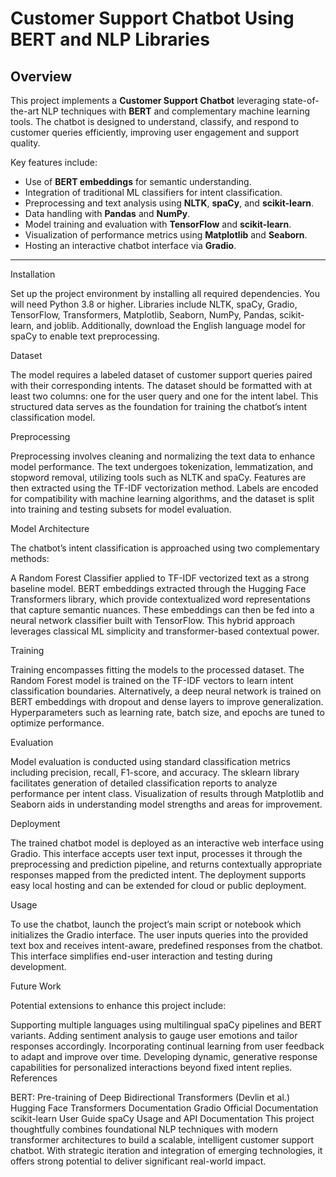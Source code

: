 # Customer Support Chatbot Using BERT and NLP Libraries

## Overview

This project implements a **Customer Support Chatbot** leveraging state-of-the-art NLP techniques with **BERT** and complementary machine learning tools. The chatbot is designed to understand, classify, and respond to customer queries efficiently, improving user engagement and support quality.

Key features include:
- Use of **BERT embeddings** for semantic understanding.
- Integration of traditional ML classifiers for intent classification.
- Preprocessing and text analysis using **NLTK**, **spaCy**, and **scikit-learn**.
- Data handling with **Pandas** and **NumPy**.
- Model training and evaluation with **TensorFlow** and **scikit-learn**.
- Visualization of performance metrics using **Matplotlib** and **Seaborn**.
- Hosting an interactive chatbot interface via **Gradio**.

---
Installation

Set up the project environment by installing all required dependencies. You will need Python 3.8 or higher. Libraries include NLTK, spaCy, Gradio, TensorFlow, Transformers, Matplotlib, Seaborn, NumPy, Pandas, scikit-learn, and joblib. Additionally, download the English language model for spaCy to enable text preprocessing.

Dataset

The model requires a labeled dataset of customer support queries paired with their corresponding intents. The dataset should be formatted with at least two columns: one for the user query and one for the intent label. This structured data serves as the foundation for training the chatbot’s intent classification model.

Preprocessing

Preprocessing involves cleaning and normalizing the text data to enhance model performance. The text undergoes tokenization, lemmatization, and stopword removal, utilizing tools such as NLTK and spaCy. Features are then extracted using the TF-IDF vectorization method. Labels are encoded for compatibility with machine learning algorithms, and the dataset is split into training and testing subsets for model evaluation.

Model Architecture

The chatbot’s intent classification is approached using two complementary methods:

A Random Forest Classifier applied to TF-IDF vectorized text as a strong baseline model.
BERT embeddings extracted through the Hugging Face Transformers library, which provide contextualized word representations that capture semantic nuances. These embeddings can then be fed into a neural network classifier built with TensorFlow.
This hybrid approach leverages classical ML simplicity and transformer-based contextual power.

Training

Training encompasses fitting the models to the processed dataset. The Random Forest model is trained on the TF-IDF vectors to learn intent classification boundaries. Alternatively, a deep neural network is trained on BERT embeddings with dropout and dense layers to improve generalization. Hyperparameters such as learning rate, batch size, and epochs are tuned to optimize performance.

Evaluation

Model evaluation is conducted using standard classification metrics including precision, recall, F1-score, and accuracy. The sklearn library facilitates generation of detailed classification reports to analyze performance per intent class. Visualization of results through Matplotlib and Seaborn aids in understanding model strengths and areas for improvement.

Deployment

The trained chatbot model is deployed as an interactive web interface using Gradio. This interface accepts user text input, processes it through the preprocessing and prediction pipeline, and returns contextually appropriate responses mapped from the predicted intent. The deployment supports easy local hosting and can be extended for cloud or public deployment.

Usage

To use the chatbot, launch the project’s main script or notebook which initializes the Gradio interface. The user inputs queries into the provided text box and receives intent-aware, predefined responses from the chatbot. This interface simplifies end-user interaction and testing during development.

Future Work

Potential extensions to enhance this project include:

Supporting multiple languages using multilingual spaCy pipelines and BERT variants.
Adding sentiment analysis to gauge user emotions and tailor responses accordingly.
Incorporating continual learning from user feedback to adapt and improve over time.
Developing dynamic, generative response capabilities for personalized interactions beyond fixed intent replies.
References

BERT: Pre-training of Deep Bidirectional Transformers (Devlin et al.)
Hugging Face Transformers Documentation
Gradio Official Documentation
scikit-learn User Guide
spaCy Usage and API Documentation
This project thoughtfully combines foundational NLP techniques with modern transformer architectures to build a scalable, intelligent customer support chatbot. With strategic iteration and integration of emerging technologies, it offers strong potential to deliver significant real-world impact.
